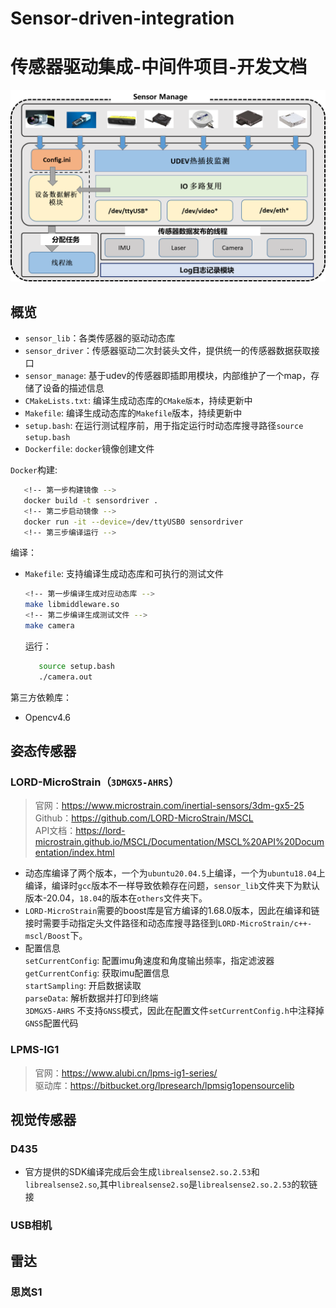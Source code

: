 # Sensor-driven-integration
# 传感器驱动集成-中间件项目-开发文档

![image-20230531125700700](image/image-20230531125700700.png)

## 概览

 - `sensor_lib`：各类传感器的驱动动态库
 - `sensor_driver`：传感器驱动二次封装头文件，提供统一的传感器数据获取接口
 - `sensor_manage`: 基于udev的传感器即插即用模块，内部维护了一个map，存储了设备的描述信息 
 - `CMakeLists.txt`: 编译生成动态库的`CMake版本`，持续更新中
 - `Makefile`: 编译生成动态库的`Makefile`版本，持续更新中
 - `setup.bash`: 在运行测试程序前，用于指定运行时动态库搜寻路径`source setup.bash`      
 - `Dockerfile`: `docker`镜像创建文件   

`Docker`构建:

   ```bash
      <!-- 第一步构建镜像 -->
      docker build -t sensordriver .
      <!-- 第二步启动镜像 -->
      docker run -it --device=/dev/ttyUSB0 sensordriver
      <!-- 第三步编译运行 -->
   ```


编译：    
 - `Makefile`:  支持编译生成动态库和可执行的测试文件     
    ```bash
    <!-- 第一步编译生成对应动态库 -->
    make libmiddleware.so
    <!-- 第二步编译生成测试文件 -->
    make camera
    ```
    
    运行：
    ```bash
       source setup.bash
       ./camera.out
    ```
    

第三方依赖库：
 - Opencv4.6
## 姿态传感器
### LORD-MicroStrain（`3DMGX5-AHRS`）
> 官网：https://www.microstrain.com/inertial-sensors/3dm-gx5-25   
> Github：https://github.com/LORD-MicroStrain/MSCL     
> API文档：https://lord-microstrain.github.io/MSCL/Documentation/MSCL%20API%20Documentation/index.html   

  - 动态库编译了两个版本，一个为`ubuntu20.04.5`上编译，一个为`ubuntu18.04`上编译，编译时`gcc`版本不一样导致依赖存在问题，`sensor_lib`文件夹下为默认版本-20.04，`18.04`的版本在`others`文件夹下。
  - `LORD-MicroStrain`需要的boost库是官方编译的1.68.0版本，因此在编译和链接时需要手动指定头文件路径和动态库搜寻路径到`LORD-MicroStrain/c++-mscl/Boost`下。         
  - 配置信息  
    `setCurrentConfig`: 配置imu角速度和角度输出频率，指定滤波器  
    `getCurrentConfig`: 获取imu配置信息     
    `startSampling`: 开启数据读取   
    `parseData`: 解析数据并打印到终端    
    `3DMGX5-AHRS` 不支持`GNSS`模式，因此在配置文件`setCurrentConfig.h`中注释掉`GNSS`配置代码

### LPMS-IG1

> 官网：https://www.alubi.cn/lpms-ig1-series/      
> 驱动库：https://bitbucket.org/lpresearch/lpmsig1opensourcelib
## 视觉传感器

### D435

- 官方提供的SDK编译完成后会生成`librealsense2.so.2.53`和`librealsense2.so`,其中`librealsense2.so`是`librealsense2.so.2.53`的软链接

### USB相机

## 雷达

### 思岚S1

